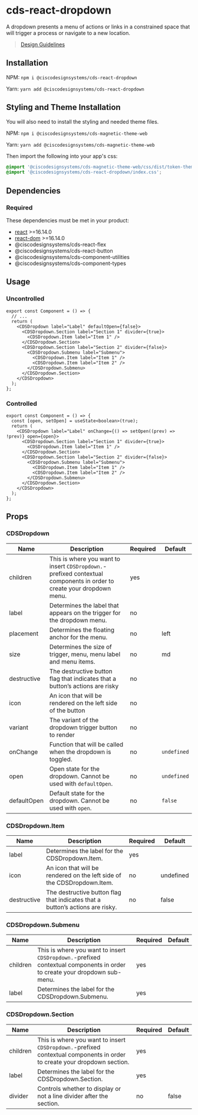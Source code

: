 # cds-react-dropdown

A dropdown presents a menu of actions or links in a constrained space that will trigger a process or navigate to a new location.

> [Design Guidelines](https://magnetic.cisco.com/0a43ab5cd/p/321929-dropdown)

## Installation

NPM: `npm i @ciscodesignsystems/cds-react-dropdown`

Yarn: `yarn add @ciscodesignsystems/cds-react-dropdown`

## Styling and Theme Installation

You will also need to install the styling and needed theme files.

NPM: `npm i @ciscodesignsystems/cds-magnetic-theme-web`

Yarn: `yarn add @ciscodesignsystems/cds-magnetic-theme-web`

Then import the following into your app's css:

```css
@import '@ciscodesignsystems/cds-magnetic-theme-web/css/dist/token-theme-light-variables.css';
@import '@ciscodesignsystems/cds-react-dropdown/index.css';
```

## Dependencies

### Required

These dependencies must be met in your product:

- [react](https://www.npmjs.com/package/react) >=16.14.0
- [react-dom](https://www.npmjs.com/package/react-dom) >=16.14.0
- @ciscodesignsystems/cds-react-flex
- @ciscodesignsystems/cds-react-button
- @ciscodesignsystems/cds-component-utilities
- @ciscodesignsystems/cds-component-types

## Usage

### Uncontrolled

```tsx
export const Component = () => {
  // ...
  return (
    <CDSDropdown label="Label" defaultOpen={false}>
      <CDSDropdown.Section label="Section 1" divider={true}>
        <CDSDropdown.Item label="Item 1" />
      </CDSDropdown.Section>
      <CDSDropdown.Section label="Section 2" divider={false}>
        <CDSDropdown.Submenu label="Submenu">
          <CDSDropdown.Item label="Item 1" />
          <CDSDropdown.Item label="Item 2" />
        </CDSDropdown.Submenu>
      </CDSDropdown.Section>
    </CDSDropdown>
  );
};
```

### Controlled

```tsx
export const Component = () => {
  const [open, setOpen] = useState<boolean>(true);
  return (
    <CDSDropdown label="Label" onChange={() => setOpen((prev) => !prev)} open={open}>
      <CDSDropdown.Section label="Section 1" divider={true}>
        <CDSDropdown.Item label="Item 1" />
      </CDSDropdown.Section>
      <CDSDropdown.Section label="Section 2" divider={false}>
        <CDSDropdown.Submenu label="Submenu">
          <CDSDropdown.Item label="Item 1" />
          <CDSDropdown.Item label="Item 2" />
        </CDSDropdown.Submenu>
      </CDSDropdown.Section>
    </CDSDropdown>
  );
};
```

## Props

### CDSDropdown

| Name        | Description                                                                                                           | Required | Default     |
| ----------- | --------------------------------------------------------------------------------------------------------------------- | -------- | ----------- |
| children    | This is where you want to insert `CDSDropdown.`-prefixed contextual components in order to create your dropdown menu. | yes      |             |
| label       | Determines the label that appears on the trigger for the dropdown menu.                                               | no       |             |
| placement   | Determines the floating anchor for the menu.                                                                          | no       | left        |
| size        | Determines the size of trigger, menu, menu label and menu items.                                                      | no       | md          |
| destructive | The destructive button flag that indicates that a button’s actions are risky                                          | no       |             |
| icon        | An icon that will be rendered on the left side of the button                                                          | no       |             |
| variant     | The variant of the dropdown trigger button to render                                                                  | no       |             |
| onChange    | Function that will be called when the dropdown is toggled.                                                            | no       | `undefined` |
| open        | Open state for the dropdown. Cannot be used with `defaultOpen`.                                                       | no       | `undefined` |
| defaultOpen | Default state for the dropdown. Cannot be used with `open`.                                                           | no       | `false`     |

### CDSDropdown.Item

| Name        | Description                                                                   | Required | Default   |
| ----------- | ----------------------------------------------------------------------------- | -------- | --------- |
| label       | Determines the label for the CDSDropdown.Item.                                | yes      |           |
| icon        | An icon that will be rendered on the left side of the CDSDropdown.Item.       | no       | undefined |
| destructive | The destructive button flag that indicates that a button’s actions are risky. | no       | false     |

### CDSDropdown.Submenu

| Name     | Description                                                                                                               | Required | Default |
| -------- | ------------------------------------------------------------------------------------------------------------------------- | -------- | ------- |
| children | This is where you want to insert `CDSDropdown.`-prefixed contextual components in order to create your dropdown sub-menu. | yes      |         |
| label    | Determines the label for the CDSDropdown.Submenu.                                                                         | yes      |         |

### CDSDropdown.Section

| Name     | Description                                                                                                              | Required | Default |
| -------- | ------------------------------------------------------------------------------------------------------------------------ | -------- | ------- |
| children | This is where you want to insert `CDSDropdown.`-prefixed contextual components in order to create your dropdown section. | yes      |         |
| label    | Determines the label for the CDSDropdown.Section.                                                                        | yes      |         |
| divider  | Controls whether to display or not a line divider after the section.                                                     | no       | false   |
